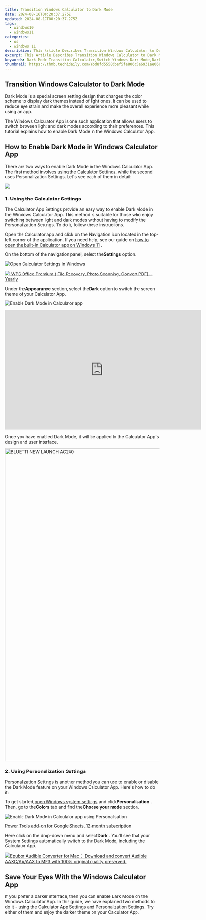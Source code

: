 ```yaml
---
title: Transition Windows Calculator to Dark Mode
date: 2024-08-16T00:20:37.275Z
updated: 2024-08-17T00:20:37.275Z
tags:
  - windows10
  - windows11
categories:
  - os
  - windows 11
description: This Article Describes Transition Windows Calculator to Dark Mode
excerpt: This Article Describes Transition Windows Calculator to Dark Mode
keywords: Dark Mode Transition Calculator,Switch Windows Dark Mode,Dark Window Theme Change,Darken Windows Interface,Mode Shift Windows,Dark Windows Adjustment,Dark Viewport Windows
thumbnail: https://thmb.techidaily.com/ebd8fd55586bef5fe806c5a6931ae068dd25745cbaa69a714d4a27725179f8ad.jpg
---
```


## Transition Windows Calculator to Dark Mode

 Dark Mode is a special screen setting design that changes the color scheme to display dark themes instead of light ones. It can be used to reduce eye strain and make the overall experience more pleasant while using an app.

 The Windows Calculator App is one such application that allows users to switch between light and dark modes according to their preferences. This tutorial explains how to enable Dark Mode in the Windows Calculator App.

## How to Enable Dark Mode in Windows Calculator App

 There are two ways to enable Dark Mode in the Windows Calculator App. The first method involves using the Calculator Settings, while the second uses Personalization Settings. Let's see each of them in detail:

<!-- affiliate ads begin -->
<a href="https://shop.mondly.com/affiliate.php?ACCOUNT=ATISTUDI&AFFILIATE=108875&PATH=https%3A%2F%2Fwww.mondly.com%3FAFFILIATE%3D108875%26RESOURCE%3D%2BEducational%2B300x600%2B"><img src="https://secure.avangate.com/images/merchant/69c418c33ec2e1a4267fa9bb77fa1428/educational-300x600.gif" border="0"></a>
<!-- affiliate ads end -->
### 1\. Using the Calculator Settings

 The Calculator App Settings provide an easy way to enable Dark Mode in the Windows Calculator App. This method is suitable for those who enjoy switching between light and dark modes without having to modify the Personalization Settings. To do it, follow these instructions.

 Open the Calculator app and click on the Navigation icon located in the top-left corner of the application. If you need help, see our guide on [how to open the built-in Calculator app on Windows 11](https://www.makeuseof.com/windows-11-open-calculator/) .

 On the bottom of the navigation panel, select the**Settings** option.

![Open Calculator Settings in Windows](https://static1.makeuseofimages.com/wordpress/wp-content/uploads/2023/03/open-calculator-settings-in-windows.jpg)
<!-- affiliate ads begin -->
<a href="https://secure.2checkout.com/order/checkout.php?PRODS=38729081&QTY=1&AFFILIATE=108875&CART=1"><img src="https://website-prod.cache.wpscdn.com/img/wps-writer-free-word-processor-1x.3d9c80d.png" border="0">
WPS Office Premium ( File Recovery, Photo Scanning, Convert PDF)--Yearly</a>
<!-- affiliate ads end -->

 Under the**Appearance** section, select the**Dark** option to switch the screen theme of your Calculator App.

![Enable Dark Mode in Calculator app](https://static1.makeuseofimages.com/wordpress/wp-content/uploads/2023/03/enable-dark-mode-in-calculator-app.jpg)
<!-- affiliate ads begin -->
<a href="https://secure.2checkout.com/order/checkout.php?PRODS=2337838&QTY=1&AFFILIATE=108875&CART=1"><iframe width="640" height="390" src="https://www.youtube.com/embed/rzZwphIv4RM" title="APFill - Ink and Toner Coverage Calculator" frameborder="0" allow="accelerometer; autoplay; clipboard-write; encrypted-media; gyroscope; picture-in-picture; web-share" referrerpolicy="strict-origin-when-cross-origin" allowfullscreen></iframe></a>
<!-- affiliate ads end -->

 Once you have enabled Dark Mode, it will be applied to the Calculator App's design and user interface.

<!-- affiliate ads begin -->
<a href="https://bluetties.sjv.io/c/5597632/2039292/17094" target="_top" id="2039292"><img src="//a.impactradius-go.com/display-ad/17094-2039292" border="0" alt="BLUETTI NEW LAUNCH AC240" width="954" height="1020"/></a><img height="0" width="0" src="https://imp.pxf.io/i/5597632/2039292/17094" style="position:absolute;visibility:hidden;" border="0" />
<!-- affiliate ads end -->
### 2\. Using Personalization Settings

 Personalization Settings is another method you can use to enable or disable the Dark Mode feature on your Windows Calculator App. Here's how to do it:

 To get started,[open Windows system settings](https://www.makeuseof.com/windows-ways-to-open-system-settings/) and click**Personalisation** . Then, go to the**Colors** tab and find the**Choose your mode** section.

![Enable Dark Mode in Calculator app using Personalisation](https://static1.makeuseofimages.com/wordpress/wp-content/uploads/2023/03/enable-dark-mode-in-calculator-app-using-personalisation.jpg)
<!-- affiliate ads begin -->
<a href="https://secure.2checkout.com/order/checkout.php?PRODS=4721564&QTY=1&AFFILIATE=108875&CART=1">Power Tools add-on for Google Sheets, 12-month subscription</a>
<!-- affiliate ads end -->

 Here click on the drop-down menu and select**Dark** . You'll see that your System Settings automatically switch to the Dark Mode, including the Calculator App.

<!-- affiliate ads begin -->
<a href="https://secure.2checkout.com/order/checkout.php?PRODS=4713565&QTY=1&AFFILIATE=108875&CART=1"><img src="https://www.epubor.com/images/uppic/audible-converter-interface.png" border="0">Epubor Audible Converter for Mac： Download and convert Audible AAXC/AA/AAX to MP3 with 100% original quality preserved.</a>
<!-- affiliate ads end -->
## Save Your Eyes With the Windows Calculator App

 If you prefer a darker interface, then you can enable Dark Mode on the Windows Calculator App. In this guide, we have explained two methods to do it - using the Calculator App Settings and Personalization Settings. Try either of them and enjoy the darker theme on your Calculator App.


<ins class="adsbygoogle"
     style="display:block"
     data-ad-format="autorelaxed"
     data-ad-client="ca-pub-7571918770474297"
     data-ad-slot="1223367746"></ins>



<ins class="adsbygoogle"
     style="display:block"
     data-ad-client="ca-pub-7571918770474297"
     data-ad-slot="8358498916"
     data-ad-format="auto"
     data-full-width-responsive="true"></ins>






